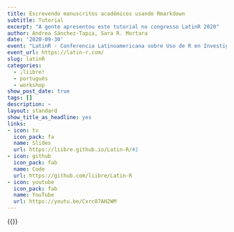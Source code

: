 ```yaml
---
title: Escrevendo manuscritos acadêmicos usando Rmarkdown
subtitle: Tutorial
excerpt: "A gente apresentou este tutorial no congresso LatinR 2020"
author: Andrea Sánchez-Tapia, Sara R. Mortara
date: '2020-09-30'
event: "LatinR - Conferencia Latinoamericana sobre Uso de R en Investigación + Desarrollo"
event_url: https://latin-r.com/
slug: latinR
categories:
  - ¡liibre!
  - português
  - workshop
show_post_date: true
tags: []
description: ~
layout: standard
show_title_as_headline: yes
links:
- icon: tv
  icon_pack: fa
  name: Slides
  url: https://liibre.github.io/Latin-R/#1
- icon: github
  icon_pack: fab
  name: Code
  url: https://github.com/liibre/Latin-R
- icon: youtube
  icon_pack: fab
  name: YouTube
  url: https://youtu.be/Cxrc87AH2WM
---
```


{{<youtube Cxrc87AH2WM>}}
